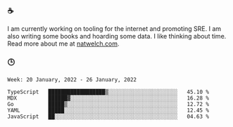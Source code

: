 ### ☕

I am currently working on tooling for the internet and promoting SRE. I am also writing some books and hoarding some data. I like thinking about time. Read more about me at [natwelch.com](https://natwelch.com).

### 🕒

<!--START_SECTION:waka-->
```text
Week: 20 January, 2022 - 26 January, 2022

TypeScript   ██████████████████▒░░░░░░░░░░░░░░░░░░░░░░   45.10 % 
MDX          ██████▓░░░░░░░░░░░░░░░░░░░░░░░░░░░░░░░░░░   16.28 % 
Go           █████▒░░░░░░░░░░░░░░░░░░░░░░░░░░░░░░░░░░░   12.72 % 
YAML         █████░░░░░░░░░░░░░░░░░░░░░░░░░░░░░░░░░░░░   12.45 % 
JavaScript   ██░░░░░░░░░░░░░░░░░░░░░░░░░░░░░░░░░░░░░░░   04.63 % 
```
<!--END_SECTION:waka-->
